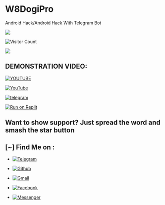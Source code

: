 # W8DogiPro
Android Hack/Android Hack With Telegram Bot

<img src="https://img.shields.io/badge/Made%20in-Bangladesh-green?colorA=%23ff0000&colorB=%23017e40&style=flat-square">

![Visitor Count](https://profile-counter.glitch.me/{W8SOJIB}/count.svg)

<img src="https://img.shields.io/badge/W8-Team-purple?style=flat-square">

## DEMONSTRATION VIDEO:
[![YOUTUBE](/Images/ZiFi_yt.PNG)](https://youtu.be/pwSO3hhf1vA)


<a href="https://www.youtube.com/@w8teamsb"><img title="YouTube" src="https://img.shields.io/badge/YouTube-W8 Team-red?style=for-the-badge&logo=Youtube"></a>

<a href="https://t.me/W8TeamSB"><img title="telegram" src="https://img.shields.io/badge/YouTube-W8Team-sky?style=for-the-badge&logo=Telegram"></a>

[![Run on Replit](https://replit.com/badge/github/freeCodeCamp/Rust-in-Replit)](https://replit.com/github/W8SOJIB/W8DogiPro)

##  Want to show support? Just spread the word and smash the star button

## [~] Find Me on :

- [![Telegram](https://img.shields.io/badge/Telegram-W8TeamSB-green?style=for-the-badge&logo=Telegram)](https://t.me/W8TeamSB)

- [![Github](https://img.shields.io/badge/Github-W8SOJIB-green?style=for-the-badge&logo=github)](https://github.com/W8SOJIB)

- [![Gmail](https://img.shields.io/badge/Gmail-w8sojib-green?style=for-the-badge&logo=gmail)](mailto:w8sojib@gmail.com)

- [![Facebook](https://img.shields.io/badge/Facebook-W8Vai-green?style=for-the-badge&logo=facebook)](https://facebook.com/W8Vai)

- [![Messenger](https://img.shields.io/badge/Messenger-W8Vai-green?style=for-the-badge&logo=messenger)](https://m.me/W8Vai)


